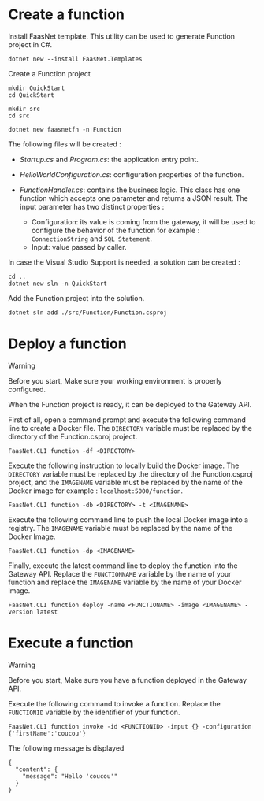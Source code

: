 # Create a function

Install FaasNet template. This utility can be used to generate Function project in C#.

```
dotnet new --install FaasNet.Templates
```

Create a Function project

```
mkdir QuickStart
cd QuickStart

mkdir src
cd src

dotnet new faasnetfn -n Function
```

The following files will be created :

* *Startup.cs* and *Program.cs*: the application entry point.
* *HelloWorldConfiguration.cs*: configuration properties of the function.
* *FunctionHandler.cs*: contains the business logic. This class has one function which accepts one parameter and returns a JSON result. The input parameter has two distinct properties :

  * Configuration: its value is coming from the gateway, it will be used to configure the behavior of the function for example : `ConnectionString` and `SQL Statement`.
  * Input: value passed by caller.

In case the Visual Studio Support is needed, a solution can be created :

```
cd ..
dotnet new sln -n QuickStart
```

Add the Function project into the solution.

```
dotnet sln add ./src/Function/Function.csproj
```

# Deploy a function

> [!WARNING]
> Before you start, Make sure your working environment is properly configured.

When the Function project is ready, it can be deployed to the Gateway API.

First of all, open a command prompt and execute the following command line to create a Docker file. The `DIRECTORY` variable must be replaced by the directory of the Function.csproj project.

```
FaasNet.CLI function -df <DIRECTORY>
```

Execute the following instruction to locally build the Docker image. 
The `DIRECTORY` variable must be replaced by the directory of the Function.csproj project, and the `IMAGENAME` variable must be replaced by the name of the Docker image for example : `localhost:5000/function`.

```
FaasNet.CLI function -db <DIRECTORY> -t <IMAGENAME>
```

Execute the following command line to push the local Docker image into a registry. The `IMAGENAME` variable must be replaced by the name of the Docker Image.

```
FaasNet.CLI function -dp <IMAGENAME>
```

Finally, execute the latest command line to deploy the function into the Gateway API. Replace the `FUNCTIONNAME` variable by the name of your function and replace the `IMAGENAME` variable by the name of your Docker image.

```
FaasNet.CLI function deploy -name <FUNCTIONAME> -image <IMAGENAME> -version latest
```

# Execute a function

> [!WARNING]
> Before you start, Make sure you have a function deployed in the Gateway API.

Execute the following command to invoke a function. Replace the `FUNCTIONID` variable by the identifier of your function.

```
FaasNet.CLI function invoke -id <FUNCTIONID> -input {} -configuration {'firstName':'coucou'}
```

The following message is displayed

```
{
  "content": {
    "message": "Hello 'coucou'"
  }
}
```